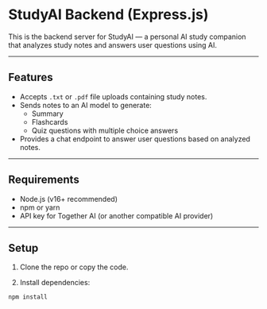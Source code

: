 # StudyAI Backend (Express.js)

This is the backend server for StudyAI — a personal AI study companion that analyzes study notes and answers user questions using AI.

---

## Features

- Accepts `.txt` or `.pdf` file uploads containing study notes.
- Sends notes to an AI model to generate:
  - Summary
  - Flashcards
  - Quiz questions with multiple choice answers
- Provides a chat endpoint to answer user questions based on analyzed notes.

---

## Requirements

- Node.js (v16+ recommended)
- npm or yarn
- API key for Together AI (or another compatible AI provider)

---

## Setup

1. Clone the repo or copy the code.

2. Install dependencies:

```bash
npm install
